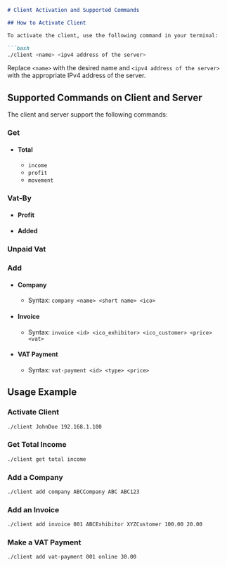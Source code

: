 <!-- HOW TO ACTIVATE CLIENT: 
----------------------
./client <name> <ipv4 address of the server>

SUPPORTED COMMANDS ON CLIENT AND SERVER:
---------------------------------------
get 
    total
        income
        profit
        movement
    vat-by
        profit
        added
    unpaid vat
add
    company <name> <short name> <ico>
    invoie <id> <ico_exhibitor> <ico_customer> <price> <vat>
    vat-payment <id> <type> <price> -->

```markdown
# Client Activation and Supported Commands

## How to Activate Client

To activate the client, use the following command in your terminal:

```bash
./client <name> <ipv4 address of the server>
```

Replace `<name>` with the desired name and `<ipv4 address of the server>` with the appropriate IPv4 address of the server.

## Supported Commands on Client and Server

The client and server support the following commands:

### Get

- #### Total
  - `income`
  - `profit`
  - `movement`

### Vat-By

- #### Profit
- #### Added

### Unpaid Vat

### Add

- #### Company
  - Syntax: `company <name> <short name> <ico>`

- #### Invoice
  - Syntax: `invoice <id> <ico_exhibitor> <ico_customer> <price> <vat>`

- #### VAT Payment
  - Syntax: `vat-payment <id> <type> <price>`

## Usage Example

### Activate Client

```bash
./client JohnDoe 192.168.1.100
```

### Get Total Income

```bash
./client get total income
```

### Add a Company

```bash
./client add company ABCCompany ABC ABC123
```

### Add an Invoice

```bash
./client add invoice 001 ABCExhibitor XYZCustomer 100.00 20.00
```

### Make a VAT Payment

```bash
./client add vat-payment 001 online 30.00
```
